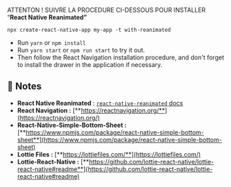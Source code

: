 ATTENTON ! SUIVRE LA PROCEDURE CI-DESSOUS POUR INSTALLER “**React Native Reanimated”**

`npx create-react-native-app my-app -t with-reanimated`

*   Run `yarn` or `npm install`
*   Run `yarn start` or `npm run start` to try it out.
*   Then follow the React Navigation installation procedure, and don't forget to install the drawer in the application if necessary.

## 📝 Notes

*   **React Native Reanimated** : [`react-native-reanimated` docs](https://docs.swmansion.com/react-native-reanimated/)
*   **React Navigation :** [**https://reactnavigation.org/**](https://reactnavigation.org/)
*   **React-Native-Simple-Bottom-Sheet :** [**https://www.npmjs.com/package/react-native-simple-bottom-sheet**](https://www.npmjs.com/package/react-native-simple-bottom-sheet)
*   **Lottie Files :** [**https://lottiefiles.com/**](https://lottiefiles.com/)
*   **Lottie-React-Native :** [**https://github.com/lottie-react-native/lottie-react-native#readme**](https://github.com/lottie-react-native/lottie-react-native#readme)